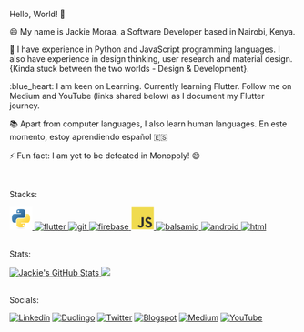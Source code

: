 Hello, World! 👋
<!-- Main content-->

<p>😄 My name is Jackie Moraa, a Software Developer based in Nairobi, Kenya.</p>
<p>🌱 I have experience in Python and JavaScript programming languages. I also have experience in design thinking, user research and material design. {Kinda stuck between the two worlds - Design & Development}.</p>
<p>:blue_heart: I am keen on Learning. Currently learning Flutter. Follow me on Medium and YouTube (links shared below) as I document my Flutter journey.</p>
<p>📚 Apart from computer languages, I also learn human languages. En este momento, estoy aprendiendo español 🇪🇸 </p>
<p>⚡ Fun fact: I am yet to be defeated in Monopoly! 😄</p>

</br>
<p> Stacks: </p>
<a href="https://www.python.org" target="_blank" rel="noreferrer"> <img src="https://raw.githubusercontent.com/devicons/devicon/master/icons/python/python-original.svg" alt="python" width="40" height="40"/> </a>
<a href="https://flutter.dev/" target="_blank" rel="noreferrer"> <img src="https://www.vectorlogo.zone/logos/flutterio/flutterio-icon.svg" alt="flutter" width="40" height="40"/> </a>
<a href="https://github.com/" target="_blank" rel="noreferrer"> <img src="https://www.vectorlogo.zone/logos/github/github-tile.svg" alt="git" width="40" height="40"/>
<a href="https://firebase.google.com/" target="_blank" rel="noreferrer"> <img src="https://www.vectorlogo.zone/logos/firebase/firebase-icon.svg" alt="firebase" width="40" height="40"/> </a>
<a href="https://developer.mozilla.org/en-US/docs/Web/JavaScript" target="_blank" rel="noreferrer"> <img src="https://raw.githubusercontent.com/devicons/devicon/master/icons/javascript/javascript-original.svg" alt="javascript" width="40" height="40"/> </a> 
<a href="https://balsamiq.com/" target="_blank" rel="noreferrer"> <img src="https://www.vectorlogo.zone/logos/balsamiq/balsamiq-icon.svg" alt="balsamiq" width="40" height="40"/> </a>
<a href="https://developer.android.com/" target="_blank" rel="noreferrer"> <img src="https://www.vectorlogo.zone/logos/android/android-icon.svg" alt="android" width="40" height="40"/> </a>
<a href="https://www.w3schools.com/html/" target="_blank" rel="noreferrer"> <img src="https://www.vectorlogo.zone/logos/w3_html5/w3_html5-icon.svg" alt="html" width="40" height="40"/> </a>

</br>
</br>
<p> Stats: </p>
<!-- Activity stats-->
<a href="https://github.com/Kymoraa/Kymoraa">
  <img height="170em" src="https://github-readme-stats.vercel.app/api?username=Kymoraa&show_icons=true&count_private=true&title_color=ffffff&text_color=c9cacc&icon_color=2bbc8a&bg_color=1d1f21" alt="Jackie's GitHub Stats" />
    <img height="170em" src="https://github-readme-stats.vercel.app/api/top-langs/?username=Kymoraa&layout=compact&langs_count=7&title_color=ffffff&text_color=c9cacc&icon_color=2bbc8a&bg_color=1d1f21&hide=HCL"/>
</a>
</br>

<!-- <p><img align="center" src="https://github-readme-streak-stats.herokuapp.com/?user=kymoraa&" alt="kymoraa" /></p>
<br> -->
<!-- Github language stats-->
<!-- <img src="https://github-readme-stats-eight-theta.vercel.app/api/top-langs?username=kymoraa&show_icons=true&locale=en&layout=compact" alt="kymoraa"/> -->

</br>
<p> Socials: </p>

<!-- Social media badges-->
[![Linkedin](https://img.shields.io/badge/-LinkedIn-blue?style=flat&logo=Linkedin&logoColor=white)](https://www.linkedin.com/in/jackie-moraa-59786470/)
[![Duolingo](https://img.shields.io/badge/-Duolingo-green?style=flat&logo=Duolingo&logoColor=white)](https://www.duolingo.com/profile/JackieMoraa)
[![Twitter](https://img.shields.io/badge/-Twitter-blue?style=flat&logo=Twitter&logoColor=white)](https://twitter.com/kymoraa/)
[![Blogspot](https://img.shields.io/badge/-Blogspot-orange?style=flat&logo=Blogger&logoColor=white)](https://uxcanvas.blogspot.com/)
[![Medium](https://img.shields.io/badge/-Medium-white?style=flat&logo=Medium&logoColor=black)](https://kymoraa.medium.com/)
[![YouTube](https://img.shields.io/badge/-YouTube-red?style=flat&logo=YouTube&logoColor=white)](https://www.youtube.com/@FlutterSync)

</br>


<!-- Visitors stats-->
<!-- ![visitors](https://visitor-badge.glitch.me/badge?page_id=kymoraa.visitor-badge) -->


<!--
github-readme-stats
**Kymoraa/Kymoraa** is a ✨ _special_ ✨ repository because its `README.md` (this file) appears on your GitHub profile.

Here are some ideas to get you started:

- 🔭 I’m currently working on ...
- 🌱 I’m currently learning ...
- 👯 I’m looking to collaborate on ...
- 🤔 I’m looking for help with ...
- 💬 Ask me about ...
- 📫 How to reach me: ...
- 😄 Pronouns: ...
- ⚡ Fun fact: ...
--> 
